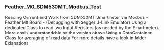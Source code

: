 

### Feather_M0_SDM530MT_Modbus_Test
Reading Current and Work from SDM530MT Smartmeter via Modbus - Feather M0 Board - (Debugging with Segger J-Link Emulator)
Using a dedicated Class to read two Input Registers (as needed by the Smartmeter). More easily understandable as the
version above
Using a DataContainer Class for averaging of read data
For more details have a look in folder Exlanations
